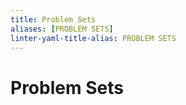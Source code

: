 ```yaml
---
title: Problem Sets
aliases: [PROBLEM SETS]
linter-yaml-title-alias: PROBLEM SETS
---
```


# Problem Sets


